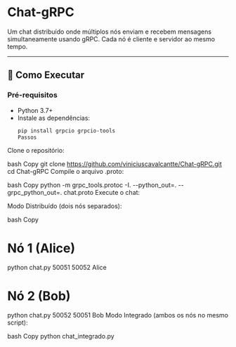 # Chat-gRPC

Um chat distribuído onde múltiplos nós enviam e recebem mensagens simultaneamente usando gRPC. Cada nó é cliente e servidor ao mesmo tempo.

---

## 🚀 Como Executar

### Pré-requisitos

- Python 3.7+
- Instale as dependências:
  ```bash
  pip install grpcio grpcio-tools
  Passos
Clone o repositório:

bash
Copy
git clone https://github.com/viniciuscavalcantte/Chat-gRPC.git
cd Chat-gRPC
Compile o arquivo .proto:

bash
Copy
python -m grpc_tools.protoc -I. --python_out=. --grpc_python_out=. chat.proto
Execute o chat:

Modo Distribuído (dois nós separados):

bash
Copy
# Nó 1 (Alice)
python chat.py 50051 50052 Alice

# Nó 2 (Bob)
python chat.py 50052 50051 Bob
Modo Integrado (ambos os nós no mesmo script):

bash
Copy
python chat_integrado.py
